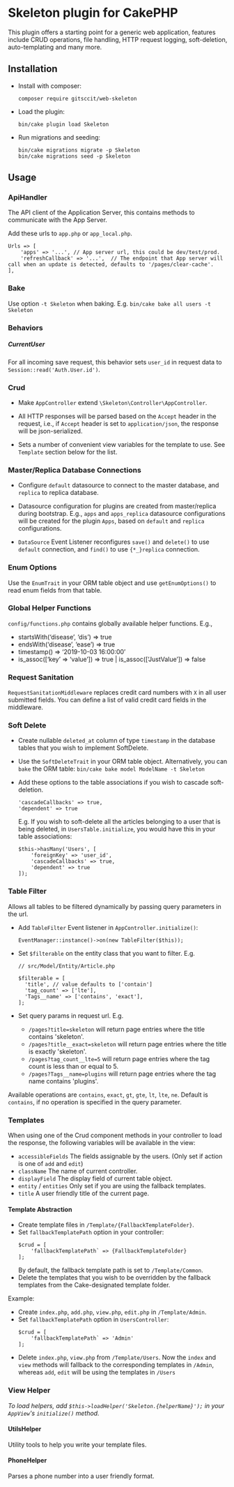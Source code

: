 # Skeleton plugin for CakePHP

This plugin offers a starting point for a generic web application, features
include CRUD operations, file handling, HTTP request logging, soft-deletion, auto-templating and many more.

## Installation

* Install with composer:
  ```
  composer require gitsccit/web-skeleton
  ```

* Load the plugin:
  ```
  bin/cake plugin load Skeleton
  ```

* Run migrations and seeding: 

  ```
  bin/cake migrations migrate -p Skeleton
  bin/cake migrations seed -p Skeleton
  ```

## Usage

### ApiHandler
The API client of the Application Server, this contains methods to communicate with the App Server.

Add these urls to `app.php` or `app_local.php`.
  ```
  Urls => [
      'apps' => '...', // App server url, this could be dev/test/prod.
      'refreshCallback' => '...',  // The endpoint that App server will call when an update is detected, defaults to '/pages/clear-cache'.
  ],
  ```

### Bake

Use option `-t Skeleton` when baking. E.g.
`bin/cake bake all users -t Skeleton`

### Behaviors

##### CurrentUser
For all incoming save request, this behavior sets `user_id` in request data to `Session::read('Auth.User.id')`.

### Crud
* Make `AppController` extend `\Skeleton\Controller\AppController`.

* All HTTP responses will be parsed based on the `Accept` header in the request, i.e., if `Accept` header 
  is set to `application/json`, the response will be json-serialized.

* Sets a number of convenient view variables for the template to use. See `Template` section below for the list.

### Master/Replica Database Connections
* Configure `default` datasource to connect to the master database, and `replica` to replica database.

* Datasource configuration for plugins are created from master/replica during bootstrap. 
  E.g., `apps` and `apps_replica` datasource configurations will be created for the plugin `Apps`,
  based on `default` and `replica` configurations.

* `DataSource` Event Listener reconfigures `save()` and `delete()` to use `default` connection, 
  and `find()` to use `{*_}replica` connection.

### Enum Options
Use the `EnumTrait` in your ORM table object and use `getEnumOptions()` to read enum fields
from that table.

### Global Helper Functions
`config/functions.php` contains globally available helper functions. E.g.,
* startsWith(‘disease’, ‘dis’) => true
* endsWith(‘disease’, ‘ease’) => true
* timestamp() => ‘2019-10-03 16:00:00’
* is_assoc(\[‘key’ => ‘value’]) => true | is_assoc(\[‘JustValue’]) => false

### Request Sanitation
`RequestSanitationMiddleware` replaces credit card numbers with `X` in all user submitted fields.
You can define a list of valid credit card fields in the middleware.

### Soft Delete

* Create nullable `deleted_at` column of type `timestamp` in the database tables that you wish to implement SoftDelete.
* Use the `SoftDeleteTrait` in your ORM table object. 
  Alternatively, you can `bake` the ORM table: ```bin/cake bake model ModelName -t Skeleton```
* Add these options to the table associations if you wish to cascade soft-deletion.
  ```
  'cascadeCallbacks' => true,
  'dependent' => true
  ```
  
  E.g. If you wish to soft-delete all the articles belonging to a user that is being deleted,
  in  `UsersTable.initialize`, you would have this in your table associations:
  ```
  $this->hasMany('Users', [
      'foreignKey' => 'user_id',
      'cascadeCallbacks' => true,
      'dependent' => true
  ]);
  ```

### Table Filter

Allows all tables to be filtered dynamically by passing query parameters in the url.

* Add `TableFilter` Event listener in `AppController.initialize()`:
   ```
  EventManager::instance()->on(new TableFilter($this));
  ```

* Set `$filterable` on the entity class that you want to filter. E.g.
  ```
  // src/Model/Entity/Article.php
  
  $filterable = [
    'title', // value defaults to ['contain']
    'tag_count' => ['lte'],
    'Tags__name' => ['contains', 'exact'],
  ];
  ```
* Set query params in request url. E.g. 
  * `/pages?title=skeleton` will return page entries where the title contains 'skeleton'. 
  * `/pages?title__exact=skeleton` will return page entries where the title is exactly 'skeleton'. 
  * `/pages?tag_count__lte=5` will return page entries where the tag count is less than or equal to 5. 
  * `/pages?Tags__name=plugins` will return page entries where the tag name contains 'plugins'. 

Available operations are `contains`, `exact`, `gt`, `gte`, `lt`, `lte`, `ne`. 
Default is `contains`, if no operation is specified in the query parameter.

### Templates
When using one of the Crud component methods in your controller to load the response,
the following variables will be available in the view:

* `accessibleFields` The fields assignable by the users. (Only set if action is one of `add` and `edit`) 
* `className` The name of current controller.
* `displayField` The display field of current table object.
* `entity` / `entities` Only set if you are using the fallback templates.
* `title` A user friendly title of the current page.

#### Template Abstraction
* Create template files in `/Template/{FallbackTemplateFolder}`. 
* Set `fallbackTemplatePath` option in your controller:
    ```
    $crud = [
        'fallbackTemplatePath` => {FallbackTemplateFolder}
    ];
    ```
    By default, the fallback template path is set to `/Template/Common`.
* Delete the templates that you wish to be overridden by the fallback templates from
the Cake-designated template folder. 

Example:
* Create `index.php`, `add.php`, `view.php`, `edit.php` in `/Template/Admin`.
* Set `fallbackTemplatePath` option in `UsersController`:
    ```
    $crud = [
        'fallbackTemplatePath` => 'Admin'
    ];
    ```
* Delete `index.php`, `view.php` from `/Template/Users`. 
Now the `index` and `view` methods will fallback to the corresponding templates in `/Admin`,
whereas `add`, `edit` will be using the templates in `/Users`

### View Helper

*To load helpers, add `$this->loadHelper('Skeleton.{helperName}');` in your `AppView`'s `initialize()` method.*

#### UtilsHelper
Utility tools to help you write your template files.

#### PhoneHelper
Parses a phone number into a user friendly format.